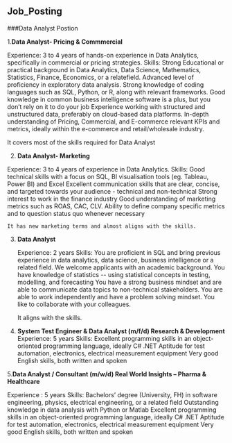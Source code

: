 ## Job_Posting

###Data Analyst Postion

1.**Data Analyst- Pricing & Commmercial**
   
   Experience: 
  3 to 4 years of hands-on experience in Data Analytics, specifically in commercial or pricing strategies.
 Skills:
  Strong Educational or practical background in Data Analytics, Data Science, Mathematics, Statistics, Finance, Economics, or a relatefield.
  Advanced level of proficiency in exploratory data analysis.
  Strong knowledge of coding languages such as SQL, Python, or R, along with relevant frameworks.
  Good knowledge in common business intelligence software is a plus, but you don’t rely on it to do your job
  Experience working with structured and unstructured data, preferably on cloud-based data platforms.
  In-depth understanding of Pricing, Commercial, and E-commerce relevant KPIs and metrics, ideally within the e-commerce and 
  retail/wholesale industry.

It covers most of the skills required for Data Analyst

2.  **Data Analyst- Marketing**

  Experience: 
  3 to 4 years of experience in Data Analytics.
 Skills:
    Good technical skills with a focus on SQL, BI visualisation tools (eg. Tableau, Power BI) and Excel
    Excellent communication skills that are clear, concise, and targeted towards your audience - technical and non-technical
    Strong interest to work in the finance industry
    Good understanding of marketing metrics such as ROAS, CAC, CLV. Ability to define company specific metrics and to question status quo 
    whenever necessary

    It has new marketing terms and almost aligns with the skills.

    

3.  **Data Analyst**

    Experience: 2 years
    Skills:
    You are proficient in SQL and bring previous experience in data analytics, data science, business intelligence or a related field. We 
    welcome applicants with an academic background.
    You have knowledge of statistics -- using statistical concepts in testing, modelling, and forecasting
    You have a strong business mindset and are able to communicate data topics to non-technical stakeholders.
    You are able to work independently and have a problem solving mindset.
    You like to collaborate with your colleagues.

    It aligns with the skills.

 4.   **System Test Engineer & Data Analyst (m/f/d) Research & Development**
    Experience: 5 years
    Skills:
    Excellent programming skills in an object-oriented programming language, ideally C# .NET
    Aptitude for test automation, electronics, electrical measurement equipment
    Very good English skills, both written and spoken

5.**Data Analyst / Consultant (m/w/d) Real World Insights – Pharma & Healthcare**

   Experience : 5 years
  Skills:
    Bachelors’ degree (University, FH) in software engineering, physics, electrical engineering, or a related field
    Outstanding knowledge in data analysis with Python or Matlab
    Excellent programming skills in an object-oriented programming language, ideally C# .NET
    Aptitude for test automation, electronics, electrical measurement equipment
    Very good English skills, both written and spoken


   
    
